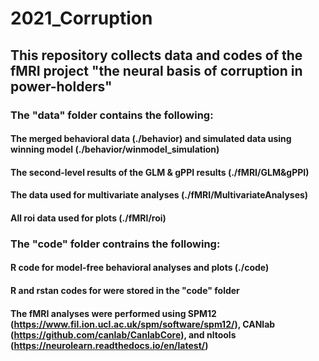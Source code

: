 # 2021_Corruption
## This repository collects data and codes of the fMRI project "the neural basis of corruption in power-holders"
### The "data" folder contains the following:
#### The merged behavioral data (./behavior) and simulated data using winning model (./behavior/winmodel_simulation) 
#### The second-level results of the GLM & gPPI results (./fMRI/GLM&gPPI) 
#### The data used for multivariate analyses (./fMRI/MultivariateAnalyses)
#### All roi data used for plots (./fMRI/roi)

### The "code" folder contrains the following:
#### R code for model-free behavioral analyses and plots (./code) 
#### R and rstan codes for were stored in the "code" folder
#### The fMRI analyses were performed using SPM12 (https://www.fil.ion.ucl.ac.uk/spm/software/spm12/), CANlab (https://github.com/canlab/CanlabCore), and nltools (https://neurolearn.readthedocs.io/en/latest/)
